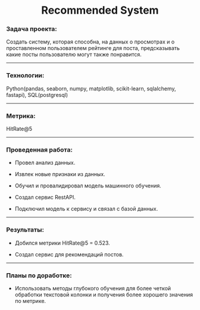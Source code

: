 <div align="center">
<h1>
  Recommended System
</h1>
</div>

### Задача проекта:
<div>
  Создать систему, которая способна, на данных о просмотрах и о проставленном пользователем рейтинге для поста, предсказывать какие посты пользователю могут также понравится.
</div>

---

### Технологии:
<div>
  Python(pandas, seaborn, numpy, matplotlib, scikit-learn, sqlalchemy, fastapi), SQL(postgresql)
</div>

---

### Метрика: 
<div>
  HitRate@5
</div>

---

### Проведенная работа:
<div>
  
  -  Провел анализ данных.
  
  -  Извлек новые признаки из данных.
    
  -  Обучил и провалидировал модель машинного обучения.
    
  -  Создал сервис RestAPI.
    
  -  Подключил модель к сервису и связал с базой данных.
</div>

---

### Результаты:
<div>
  
  -  Добился метрики HitRate@5 = 0.523.
  
  -  Создал сервис для рекомендаций постов.
</div>

---

### Планы по доработке:
<div>
  
  - Использовать методы глубокого обучения для более четкой обработки текстовой колонки и получения более хорошего значения по метрике.
 
</div>
